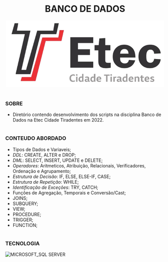 <h1 align=center>BANCO DE DADOS</h1>

<p align="center">
  <img src="etec.png" width="500">
</p>

#
### SOBRE

- Diretório contendo desenvolvimento dos scripts na disciplina Banco de Dados na Etec Cidade Tiradentes em 2022.

#
### CONTEUDO ABORDADO

- Tipos de Dados e Variaveis;
- *DDL*: CREATE, ALTER e DROP;
- *DML*: SELECT, INSERT, UPDATE e DELETE;
- *Operadores*: Aritmeticos, Atribuição, Relacionais, Verificadores, Ordenação e Agrupamento;
- *Estrutura de Decisão*: IF, ELSE, ELSE-IF, CASE;
- *Estrutura de Repetição*: WHILE;
- *Identificação de Exceções*: TRY, CATCH;
- Funções de Agregação, Temporais e Conversão/Cast;
- JOINS;
- SUBQUERY;
- VIEW;
- PROCEDURE;
- TRIGGER;
- FUNCTION;

#
###  TECNOLOGIA
![MICROSOFT_SQL SERVER](https://img.shields.io/badge/sql_server-0D1117?style=for-the-badge&logo=microsoft-sql-server&labelColor=0D1117)&nbsp;

